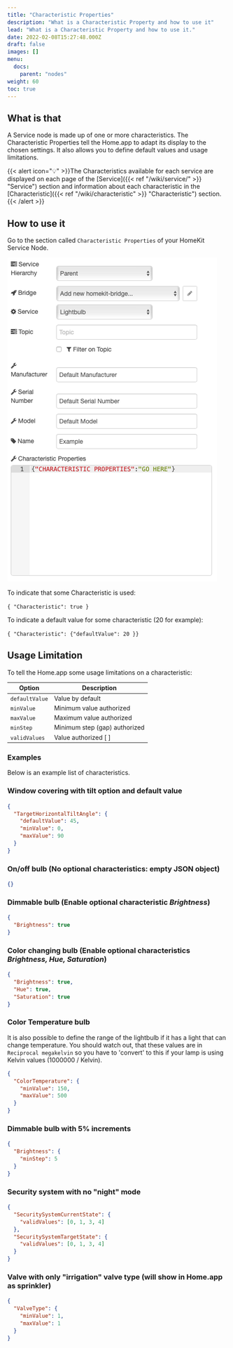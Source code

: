 ```yaml
---
title: "Characteristic Properties"
description: "What is a Characteristic Property and how to use it"
lead: "What is a Characteristic Property and how to use it."
date: 2022-02-08T15:27:48.000Z
draft: false
images: []
menu:
  docs:
    parent: "nodes"
weight: 60
toc: true
---
```


## What is that

A Service node is made up of one or more characteristics. The Characteristic Properties tell the Home.app to adapt its display to the chosen settings. It also allows you to define default values and usage limitations.

{{< alert icon="💡" >}}The Characteristics available for each service are displayed on each page of the [Service]({{< ref "/wiki/service/" >}} "Service") section and information about each characteristic in the [Characteristic]({{< ref "/wiki/characteristic" >}} "Characteristic") section.{{< /alert >}}

## How to use it

Go to the section called `Characteristic Properties` of your HomeKit Service Node.

![Characteristic Properties](characteristic_properties.png)

To indicate that some Characteristic is used:

`{ "Characteristic": true }`

To indicate a default value for some characteristic (20 for example):

`{ "Characteristic": {"defaultValue": 20 }}`

## Usage Limitation

To tell the Home.app some usage limitations on a characteristic:

| Option         | Description                   |
| -------------- | ----------------------------- |
| `defaultValue` | Value by default              |
| `minValue`     | Minimum value authorized      |
| `maxValue`     | Maximum value authorized      |
| `minStep`      | Minimum step (gap) authorized |
| `validValues`  | Value authorized [ ]          |

### Examples

Below is an example list of characteristics.

### Window covering with tilt option and default value

```json
{
  "TargetHorizontalTiltAngle": {
    "defaultValue": 45,
    "minValue": 0,
    "maxValue": 90
  }
}
```

### On/off bulb (No optional characteristics: empty JSON object)

```json
{}
```

### Dimmable bulb (Enable optional characteristic _Brightness_)

```json
{
  "Brightness": true
}
```

### Color changing bulb (Enable optional characteristics _Brightness, Hue, Saturation_)

```json
{
  "Brightness": true,
  "Hue": true,
  "Saturation": true
}
```

### Color Temperature bulb

It is also possible to define the range of the lightbulb if it has a light that can change temperature.
You should watch out, that these values are in `Reciprocal megakelvin` so you have to 'convert' to this if your lamp is using Kelvin values (1000000 / Kelvin).

```json
{
  "ColorTemperature": {
    "minValue": 150,
    "maxValue": 500
  }
}
```

### Dimmable bulb with 5% increments

```json
{
  "Brightness": {
    "minStep": 5
  }
}
```

### Security system with no "night" mode

```json
{
  "SecuritySystemCurrentState": {
    "validValues": [0, 1, 3, 4]
  },
  "SecuritySystemTargetState": {
    "validValues": [0, 1, 3, 4]
  }
}
```

### Valve with only "irrigation" valve type (will show in Home.app as sprinkler)

```json
{
  "ValveType": {
    "minValue": 1,
    "maxValue": 1
  }
}
```
